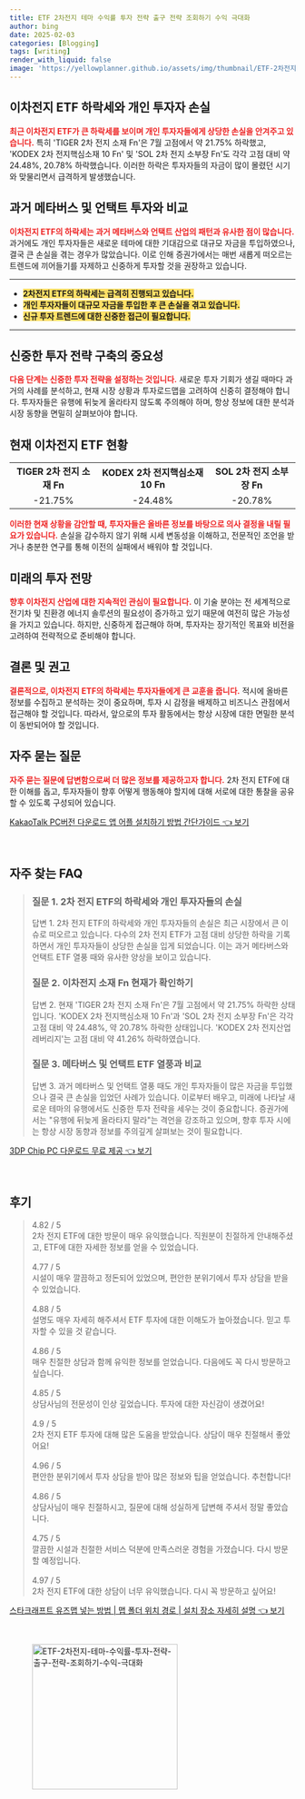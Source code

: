 ```yaml
---
title: ETF 2차전지 테마 수익률 투자 전략 출구 전략 조회하기 수익 극대화
author: bing
date: 2025-02-03
categories: [Blogging]
tags: [writing]
render_with_liquid: false
image: 'https://yellowplanner.github.io/assets/img/thumbnail/ETF-2차전지-테마-수익률-투자-전략-출구-전략-조회하기-수익-극대화.webp'
---
```



<h2 id='이차전지ETF하락세'>이차전지 ETF 하락세와 개인 투자자 손실</h2>

<p><b><span style="color: #ee2323;">최근 이차전지 ETF가 큰 하락세를 보이며 개인 투자자들에게 상당한 손실을 안겨주고 있습니다.</span></b> 특히 'TIGER 2차 전지 소재 Fn'은 7월 고점에서 약 21.75% 하락했고, 'KODEX 2차 전지핵심소재 10 Fn' 및 'SOL 2차 전지 소부장 Fn'도 각각 고점 대비 약 24.48%, 20.78% 하락했습니다. 이러한 하락은 투자자들의 자금이 많이 몰렸던 시기와 맞물리면서 급격하게 발생했습니다.</p>

<h2 id='과거블루오션비교'>과거 메타버스 및 언택트 투자와 비교</h2>

<p><b><span style="color: #ee2323;">이차전지 ETF의 하락세는 과거 메타버스와 언택트 산업의 패턴과 유사한 점이 많습니다.</span></b> 과거에도 개인 투자자들은 새로운 테마에 대한 기대감으로 대규모 자금을 투입하였으나, 결국 큰 손실을 겪는 경우가 많았습니다. 이로 인해 증권가에서는 매번 새롭게 떠오르는 트렌드에 끼어들기를 자제하고 신중하게 투자할 것을 권장하고 있습니다.</p>

<hr />

<ul>
    <li><b><span style="background-color: #ffe066;">2차전지 ETF의 하락세는 급격히 진행되고 있습니다.</span></b></li>
    <li><b><span style="background-color: #ffe066;">개인 투자자들이 대규모 자금을 투입한 후 큰 손실을 겪고 있습니다.</span></b></li>
    <li><b><span style="background-color: #ffe066;">신규 투자 트렌드에 대한 신중한 접근이 필요합니다.</span></b></li>
</ul>

<hr />

<h2 id='투자전략확립'>신중한 투자 전략 구축의 중요성</h2>

<p><b><span style="color: #ee2323;">다음 단계는 신중한 투자 전략을 설정하는 것입니다.</span></b> 새로운 투자 기회가 생길 때마다 과거의 사례를 분석하고, 현재 시장 상황과 투자로드맵을 고려하여 신중히 결정해야 합니다. 투자자들은 유행에 뒤늦게 올라타지 않도록 주의해야 하며, 항상 정보에 대한 분석과 시장 동향을 면밀히 살펴보아야 합니다.</p>

<h2 id='current_status'>현재 이차전지 ETF 현황</h2>

<table>
    <tr>
        <td style="text-align: center; height: 17px;"><b>TIGER 2차 전지 소재 Fn</b></td>
        <td style="text-align: center; height: 17px;"><b>KODEX 2차 전지핵심소재 10 Fn</b></td>
        <td style="text-align: center; height: 17px;"><b>SOL 2차 전지 소부장 Fn</b></td>
    </tr>
    <tr>
        <td style="text-align: center; height: 17px;">-21.75%</td>
        <td style="text-align: center; height: 17px;">-24.48%</td>
        <td style="text-align: center; height: 17px;">-20.78%</td>
    </tr>
</table>

<p><b><span style="color: #ee2323;">이러한 현재 상황을 감안할 때, 투자자들은 올바른 정보를 바탕으로 의사 결정을 내릴 필요가 있습니다.</span></b> 손실을 감수하지 않기 위해 시세 변동성을 이해하고, 전문적인 조언을 받거나 충분한 연구를 통해 이전의 실패에서 배워야 할 것입니다.</p>

<h2 id='미래전망'>미래의 투자 전망</h2>

<p><b><span style="color: #ee2323;">향후 이차전지 산업에 대한 지속적인 관심이 필요합니다.</span></b> 이 기술 분야는 전 세계적으로 전기차 및 친환경 에너지 솔루션의 필요성이 증가하고 있기 때문에 여전히 많은 가능성을 가지고 있습니다. 하지만, 신중하게 접근해야 하며, 투자자는 장기적인 목표와 비전을 고려하여 전략적으로 준비해야 합니다.</p>

<h2 id='결론'>결론 및 권고</h2>

<p><b><span style="color: #ee2323;">결론적으로, 이차전지 ETF의 하락세는 투자자들에게 큰 교훈을 줍니다.</span></b> 적시에 올바른 정보를 수집하고 분석하는 것이 중요하며, 투자 시 감정을 배제하고 비즈니스 관점에서 접근해야 할 것입니다. 따라서, 앞으로의 투자 활동에서는 항상 시장에 대한 면밀한 분석이 동반되어야 할 것입니다.</p>

<h2 id='자주묻는질문'>자주 묻는 질문</h2>

<p><b><span style="color: #ee2323;">자주 묻는 질문에 답변함으로써 더 많은 정보를 제공하고자 합니다.</span></b> 2차 전지 ETF에 대한 이해를 돕고, 투자자들이 향후 어떻게 행동해야 할지에 대해 서로에 대한 통찰을 공유할 수 있도록 구성되어 있습니다.</p>


<p><a class="click-button" title="KakaoTalk PC버전 다운로드 앱 어플 설치하기 방법 간단가이드" href="https://yellowplanner.github.io/posts/KakaoTalk-PC%EB%B2%84%EC%A0%84-%EB%8B%A4%EC%9A%B4%EB%A1%9C%EB%93%9C-%EC%95%B1-%EC%96%B4%ED%94%8C-%EC%84%A4%EC%B9%98%ED%95%98%EA%B8%B0-%EB%B0%A9%EB%B2%95-%EA%B0%84%EB%8B%A8%EA%B0%80%EC%9D%B4%EB%93%9C/" rel="dofollow">KakaoTalk PC버전 다운로드 앱 어플 설치하기 방법 간단가이드 👈 보기</a></p><br>
<h2 id='자주_찾는_FAQ'>자주 찾는 FAQ</h2>
<div itemscope="" itemtype="https://schema.org/FAQPage"> 
<blockquote> 
<div itemscope="" itemprop="mainEntity" itemtype="https://schema.org/Question"> 
<h3 itemprop="name">질문 1. 2차 전지 ETF의 하락세와 개인 투자자들의 손실</h3> 
<div itemscope="" itemprop="acceptedAnswer" itemtype="https://schema.org/Answer"> 
<span itemprop="text"> 
<p>답변 1. 2차 전지 ETF의 하락세와 개인 투자자들의 손실은 최근 시장에서 큰 이슈로 떠오르고 있습니다. 다수의 2차 전지 ETF가 고점 대비 상당한 하락을 기록하면서 개인 투자자들이 상당한 손실을 입게 되었습니다. 이는 과거 메타버스와 언택트 ETF 열풍 때와 유사한 양상을 보이고 있습니다.</p> 
</span> 
</div> 
</div> 

<div itemscope="" itemprop="mainEntity" itemtype="https://schema.org/Question"> 
<h3 itemprop="name">질문 2. 이차전지 소재 Fn 현재가 확인하기</h3> 
<div itemscope="" itemprop="acceptedAnswer" itemtype="https://schema.org/Answer"> 
<span itemprop="text"> 
<p>답변 2. 현재 'TIGER 2차 전지 소재 Fn'은 7월 고점에서 약 21.75% 하락한 상태입니다. 'KODEX 2차 전지핵심소재 10 Fn'과 'SOL 2차 전지 소부장 Fn'은 각각 고점 대비 약 24.48%, 약 20.78% 하락한 상태입니다. 'KODEX 2차 전지산업레버리지'는 고점 대비 약 41.26% 하락하였습니다.</p> 
</span> 
</div> 
</div> 

<div itemscope="" itemprop="mainEntity" itemtype="https://schema.org/Question"> 
<h3 itemprop="name">질문 3. 메타버스 및 언택트 ETF 열풍과 비교</h3> 
<div itemscope="" itemprop="acceptedAnswer" itemtype="https://schema.org/Answer"> 
<span itemprop="text"> 
<p>답변 3. 과거 메타버스 및 언택트 열풍 때도 개인 투자자들이 많은 자금을 투입했으나 결국 큰 손실을 입었던 사례가 있습니다. 이로부터 배우고, 미래에 나타날 새로운 테마의 유행에서도 신중한 투자 전략을 세우는 것이 중요합니다. 증권가에서는 "유행에 뒤늦게 올라타지 말라"는 격언을 강조하고 있으며, 향후 투자 시에는 항상 시장 동향과 정보를 주의깊게 살펴보는 것이 필요합니다.</p> 
</span> 
</div> 
</div> 
</blockquote> 
</div>
<p><a class="click-button" title="3DP Chip PC 다운로드 무료 제공" href="https://yellowplanner.github.io/posts/3DP-Chip-PC-%EB%8B%A4%EC%9A%B4%EB%A1%9C%EB%93%9C-%EB%AC%B4%EB%A3%8C-%EC%A0%9C%EA%B3%B5/" rel="dofollow">3DP Chip PC 다운로드 무료 제공 👈 보기</a></p><br>
<h2 id='후기'>후기</h2>
<div itemscope itemtype="https://schema.org/Product">
  <blockquote>
  <div itemprop="review" itemscope itemtype="https://schema.org/Review">
      <div itemprop="reviewRating" itemscope itemtype="https://schema.org/Rating"> <span itemprop="ratingValue">4.82</span> / <span itemprop="bestRating">5</span> </div>
      <span itemprop="reviewBody">2차 전지 ETF에 대한 방문이 매우 유익했습니다. 직원분이 친절하게 안내해주셨고, ETF에 대한 자세한 정보를 얻을 수 있었습니다.</span>
  </div>
  <br>
  <div itemprop="review" itemscope itemtype="https://schema.org/Review">
      <div itemprop="reviewRating" itemscope itemtype="https://schema.org/Rating"> <span itemprop="ratingValue">4.77</span> / <span itemprop="bestRating">5</span> </div>
      <span itemprop="reviewBody">시설이 매우 깔끔하고 정돈되어 있었으며, 편안한 분위기에서 투자 상담을 받을 수 있었습니다.</span>
  </div>
  <br>
  <div itemprop="review" itemscope itemtype="https://schema.org/Review">
      <div itemprop="reviewRating" itemscope itemtype="https://schema.org/Rating"> <span itemprop="ratingValue">4.88</span> / <span itemprop="bestRating">5</span> </div>
      <span itemprop="reviewBody">설명도 매우 자세히 해주셔서 ETF 투자에 대한 이해도가 높아졌습니다. 믿고 투자할 수 있을 것 같습니다.</span>
  </div>
  <br>
  <div itemprop="review" itemscope itemtype="https://schema.org/Review">
      <div itemprop="reviewRating" itemscope itemtype="https://schema.org/Rating"> <span itemprop="ratingValue">4.86</span> / <span itemprop="bestRating">5</span> </div>
      <span itemprop="reviewBody">매우 친절한 상담과 함께 유익한 정보를 얻었습니다. 다음에도 꼭 다시 방문하고 싶습니다.</span>
  </div>
  <br>
  <div itemprop="review" itemscope itemtype="https://schema.org/Review">
      <div itemprop="reviewRating" itemscope itemtype="https://schema.org/Rating"> <span itemprop="ratingValue">4.85</span> / <span itemprop="bestRating">5</span> </div>
      <span itemprop="reviewBody">상담사님의 전문성이 인상 깊었습니다. 투자에 대한 자신감이 생겼어요!</span>
  </div>
  <br>
  <div itemprop="review" itemscope itemtype="https://schema.org/Review">
      <div itemprop="reviewRating" itemscope itemtype="https://schema.org/Rating"> <span itemprop="ratingValue">4.9</span> / <span itemprop="bestRating">5</span> </div>
      <span itemprop="reviewBody">2차 전지 ETF 투자에 대해 많은 도움을 받았습니다. 상담이 매우 친절해서 좋았어요!</span>
  </div>
  <br>
  <div itemprop="review" itemscope itemtype="https://schema.org/Review">
      <div itemprop="reviewRating" itemscope itemtype="https://schema.org/Rating"> <span itemprop="ratingValue">4.96</span> / <span itemprop="bestRating">5</span> </div>
      <span itemprop="reviewBody">편안한 분위기에서 투자 상담을 받아 많은 정보와 팁을 얻었습니다. 추천합니다!</span>
  </div>
  <br>
  <div itemprop="review" itemscope itemtype="https://schema.org/Review">
      <div itemprop="reviewRating" itemscope itemtype="https://schema.org/Rating"> <span itemprop="ratingValue">4.86</span> / <span itemprop="bestRating">5</span> </div>
      <span itemprop="reviewBody">상담사님이 매우 친절하시고, 질문에 대해 성실하게 답변해 주셔서 정말 좋았습니다.</span>
  </div>
  <br>
  <div itemprop="review" itemscope itemtype="https://schema.org/Review">
      <div itemprop="reviewRating" itemscope itemtype="https://schema.org/Rating"> <span itemprop="ratingValue">4.75</span> / <span itemprop="bestRating">5</span> </div>
      <span itemprop="reviewBody">깔끔한 시설과 친절한 서비스 덕분에 만족스러운 경험을 가졌습니다. 다시 방문할 예정입니다.</span>
  </div>
  <br>
  <div itemprop="review" itemscope itemtype="https://schema.org/Review">
      <div itemprop="reviewRating" itemscope itemtype="https://schema.org/Rating"> <span itemprop="ratingValue">4.97</span> / <span itemprop="bestRating">5</span> </div>
      <span itemprop="reviewBody">2차 전지 ETF에 대한 상담이 너무 유익했습니다. 다시 꼭 방문하고 싶어요!</span>
  </div>
  </blockquote>
</div>
<p><a class="click-button" title="스타크래프트 유즈맵 넣는 방법 | 맵 폴더 위치 경로 | 설치 장소 자세히 설명" href="https://yellowplanner.github.io/posts/%EC%8A%A4%ED%83%80%ED%81%AC%EB%9E%98%ED%94%84%ED%8A%B8-%EC%9C%A0%EC%A6%88%EB%A7%B5-%EB%84%A3%EB%8A%94-%EB%B0%A9%EB%B2%95-%EB%A7%B5-%ED%8F%B4%EB%8D%94-%EC%9C%84%EC%B9%98-%EA%B2%BD%EB%A1%9C-%EC%84%A4%EC%B9%98-%EC%9E%A5%EC%86%8C-%EC%9E%90%EC%84%B8%ED%9E%88-%EC%84%A4%EB%AA%85/" rel="dofollow">스타크래프트 유즈맵 넣는 방법 | 맵 폴더 위치 경로 | 설치 장소 자세히 설명 👈 보기</a></p><br>
<figure class="image"><img src="https://yellowplanner.github.io/assets/img/thumbnail/ETF-2차전지-테마-수익률-투자-전략-출구-전략-조회하기-수익-극대화.webp" alt="ETF-2차전지-테마-수익률-투자-전략-출구-전략-조회하기-수익-극대화" width="256" height="256"></figure>